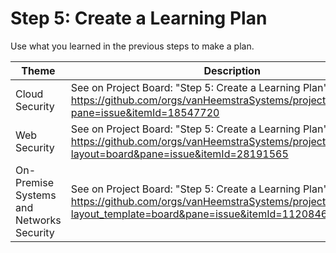 # Step 5: Create a Learning Plan

Use what you learned in the previous steps to make a plan.

| Theme | Description |
| -- | -- |
| Cloud Security | See on Project Board: "Step 5: Create a Learning Plan" at https://github.com/orgs/vanHeemstraSystems/projects/9/views/1?pane=issue&itemId=18547720 |
| Web Security | See on Project Board: "Step 5: Create a Learning Plan" at https://github.com/orgs/vanHeemstraSystems/projects/16/views/1?layout=board&pane=issue&itemId=28191565 |
| On-Premise Systems and Networks Security | See on Project Board: "Step 5: Create a Learning Plan" at https://github.com/orgs/vanHeemstraSystems/projects/39/views/1?layout_template=board&pane=issue&itemId=112084682 |
